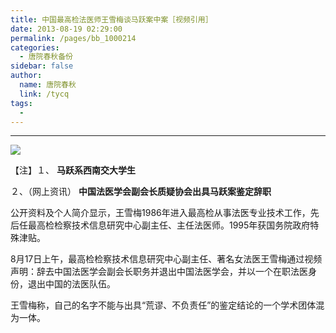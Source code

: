 ```yaml
---
title: 中国最高检法医师王雪梅谈马跃案中案［视频引用］
date: 2013-08-19 02:29:00
permalink: /pages/bb_1000214
categories: 
  - 唐院春秋备份
sidebar: false
author: 
  name: 唐院春秋
  link: /tycq
tags: 
  - 
---
```


* * *

![](http://news.youth.cn/gn/201308/W020130818231449053747.jpg)

【注】１、 **马跃系西南交大学生**

  

２、（网上资讯） **中国法医学会副会长质疑协会出具马跃案鉴定辞职**

公开资料及个人简介显示，王雪梅1986年进入最高检从事法医专业技术工作，先后任最高检检察技术信息研究中心副主任、主任法医师。1995年获国务院政府特殊津贴。

8月17日上午，最高检检察技术信息研究中心副主任、著名女法医王雪梅通过视频声明：辞去中国法医学会副会长职务并退出中国法医学会，并以一个在职法医身份，退出中国的法医队伍。

王雪梅称，自己的名字不能与出具“荒谬、不负责任”的鉴定结论的一个学术团体混为一体。